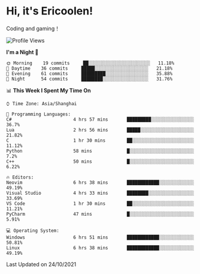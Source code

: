 # Hi, it's Ericoolen!
Coding and gaming！

<!--START_SECTION:waka-->
![Profile Views](http://img.shields.io/badge/Profile%20Views-9-blue)

**I'm a Night 🦉** 

```text
🌞 Morning    19 commits     ██░░░░░░░░░░░░░░░░░░░░░░░   11.18% 
🌆 Daytime    36 commits     █████░░░░░░░░░░░░░░░░░░░░   21.18% 
🌃 Evening    61 commits     █████████░░░░░░░░░░░░░░░░   35.88% 
🌙 Night      54 commits     ████████░░░░░░░░░░░░░░░░░   31.76%

```


📊 **This Week I Spent My Time On** 

```text
⌚︎ Time Zone: Asia/Shanghai

💬 Programming Languages: 
C#                       4 hrs 57 mins       █████████░░░░░░░░░░░░░░░░   36.7% 
Lua                      2 hrs 56 mins       █████░░░░░░░░░░░░░░░░░░░░   21.82% 
C                        1 hr 30 mins        ██░░░░░░░░░░░░░░░░░░░░░░░   11.12% 
Python                   58 mins             █░░░░░░░░░░░░░░░░░░░░░░░░   7.2% 
C++                      50 mins             █░░░░░░░░░░░░░░░░░░░░░░░░   6.22%

🔥 Editors: 
Neovim                   6 hrs 38 mins       ████████████░░░░░░░░░░░░░   49.19% 
Visual Studio            4 hrs 33 mins       ████████░░░░░░░░░░░░░░░░░   33.69% 
VS Code                  1 hr 30 mins        ██░░░░░░░░░░░░░░░░░░░░░░░   11.21% 
PyCharm                  47 mins             █░░░░░░░░░░░░░░░░░░░░░░░░   5.91%

💻 Operating System: 
Windows                  6 hrs 51 mins       ████████████░░░░░░░░░░░░░   50.81% 
Linux                    6 hrs 38 mins       ████████████░░░░░░░░░░░░░   49.19%

```


 Last Updated on 24/10/2021
<!--END_SECTION:waka-->

